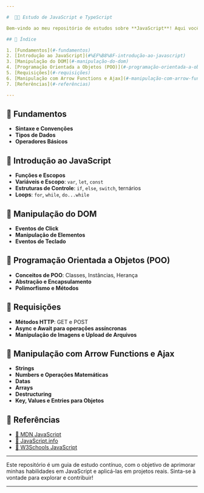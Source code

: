 ```yaml
---

#  👨‍💻 Estudo de JavaScript e TypeScript

Bem-vindo ao meu repositório de estudos sobre **JavaScript**! Aqui você encontrará exemplos, anotações e exercícios práticos, que cobrem desde conceitos básicos até tópicos mais avançados da linguagem.

## 📑 Índice

1. [Fundamentos](#-fundamentos)
2. [Introdução ao JavaScript](#%EF%B8%8F-introdução-ao-javascript)
3. [Manipulação do DOM](#-manipulação-do-dom)
4. [Programação Orientada a Objetos (POO)](#-programação-orientada-a-objetos-poo)
5. [Requisições](#-requisições)
6. [Manipulação com Arrow Functions e Ajax](#-manipulação-com-arrow-functions-e-ajax)
7. [Referências](#-referências)

---
```


## 📌 Fundamentos

- **Sintaxe e Convenções**
- **Tipos de Dados**
- **Operadores Básicos**

## 📌 Introdução ao JavaScript

- **Funções e Escopos**
- **Variáveis e Escopo**: `var`, `let`, `const`
- **Estruturas de Controle**: `if`, `else`, `switch`, ternários
- **Loops**: `for`, `while`, `do...while`

## 📌 Manipulação do DOM

- **Eventos de Click**
- **Manipulação de Elementos**
- **Eventos de Teclado**

## 📌 Programação Orientada a Objetos (POO)

- **Conceitos de POO**: Classes, Instâncias, Herança
- **Abstração e Encapsulamento**
- **Polimorfismo e Métodos**

## 📌 Requisições

- **Métodos HTTP**: GET e POST
- **Async e Await para operações assíncronas**
- **Manipulação de Imagens e Upload de Arquivos**

## 📌 Manipulação com Arrow Functions e Ajax

- **Strings**
- **Numbers e Operações Matemáticas**
- **Datas**
- **Arrays**
- **Destructuring**
- **Key, Values e Entries para Objetos**

## 🔗 Referências

- [🔗 MDN JavaScript](https://developer.mozilla.org/pt-BR/docs/Web/JavaScript)
- [🔗 JavaScript.info](https://javascript.info/)
- [🔗 W3Schools JavaScript](https://www.w3schools.com/js/)

---

Este repositório é um guia de estudo contínuo, com o objetivo de aprimorar minhas habilidades em JavaScript e aplicá-las em projetos reais. Sinta-se à vontade para explorar e contribuir!

---
